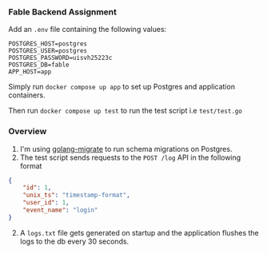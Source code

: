### Fable Backend Assignment

Add an `.env` file containing the following values:

```dotenv
POSTGRES_HOST=postgres
POSTGRES_USER=postgres
POSTGRES_PASSWORD=uisvh25223c
POSTGRES_DB=fable
APP_HOST=app
```

Simply run `docker compose up app` to set up Postgres and application containers.

Then run `docker compose up test` to run the test script i.e `test/test.go`

### Overview

1. I'm using [golang-migrate](https://github.com/golang-migrate/migrate) to run schema migrations on Postgres.
1. The test script sends requests to the `POST /log` API in the following format
```json
{
    "id": 1,
    "unix_ts": "timestamp-format",
    "user_id": 1,
    "event_name": "login"
}
```
2. A `logs.txt` file gets generated on startup and the application flushes the logs to the db every 30 seconds.